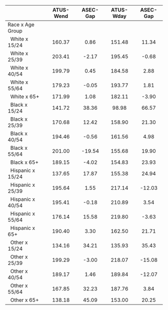 
|                      |    ATUS-Wend |     ASEC-Gap |    ATUS-Wday |     ASEC-Gap |
| -------------------- | :----------: | :----------: | :----------: | :----------: |
| Race x Age Group     |              |              |              |              |
| &nbsp;&nbsp;White x 15/24 |       160.37 |         0.86 |       151.48 |        11.34 |
| &nbsp;&nbsp;White x 25/39 |       203.41 |        -2.17 |       195.45 |        -0.68 |
| &nbsp;&nbsp;White x 40/54 |       199.79 |         0.45 |       184.58 |         2.88 |
| &nbsp;&nbsp;White x 55/64 |       179.23 |        -0.05 |       193.77 |         1.81 |
| &nbsp;&nbsp;White x 65+ |       171.99 |         1.08 |       182.11 |        -3.90 |
| &nbsp;&nbsp;Black x 15/24 |       141.72 |        38.36 |        98.98 |        66.57 |
| &nbsp;&nbsp;Black x 25/39 |       170.68 |        12.42 |       158.90 |        21.30 |
| &nbsp;&nbsp;Black x 40/54 |       194.46 |        -0.56 |       161.56 |         4.98 |
| &nbsp;&nbsp;Black x 55/64 |       201.00 |       -19.54 |       155.68 |        19.90 |
| &nbsp;&nbsp;Black x 65+ |       189.15 |        -4.02 |       154.83 |        23.93 |
| &nbsp;&nbsp;Hispanic x 15/24 |       137.65 |        17.87 |       155.38 |        24.94 |
| &nbsp;&nbsp;Hispanic x 25/39 |       195.64 |         1.55 |       217.14 |       -12.03 |
| &nbsp;&nbsp;Hispanic x 40/54 |       195.41 |        -0.18 |       210.89 |         3.54 |
| &nbsp;&nbsp;Hispanic x 55/64 |       176.14 |        15.58 |       219.80 |        -3.63 |
| &nbsp;&nbsp;Hispanic x 65+ |       190.40 |         3.30 |       162.50 |        21.71 |
| &nbsp;&nbsp;Other x 15/24 |       134.16 |        34.21 |       135.93 |        35.43 |
| &nbsp;&nbsp;Other x 25/39 |       199.29 |        -3.00 |       218.07 |       -15.08 |
| &nbsp;&nbsp;Other x 40/54 |       189.17 |         1.46 |       189.84 |       -12.07 |
| &nbsp;&nbsp;Other x 55/64 |       167.85 |        32.23 |       187.76 |         3.84 |
| &nbsp;&nbsp;Other x 65+ |       138.18 |        45.09 |       153.00 |        20.25 |

